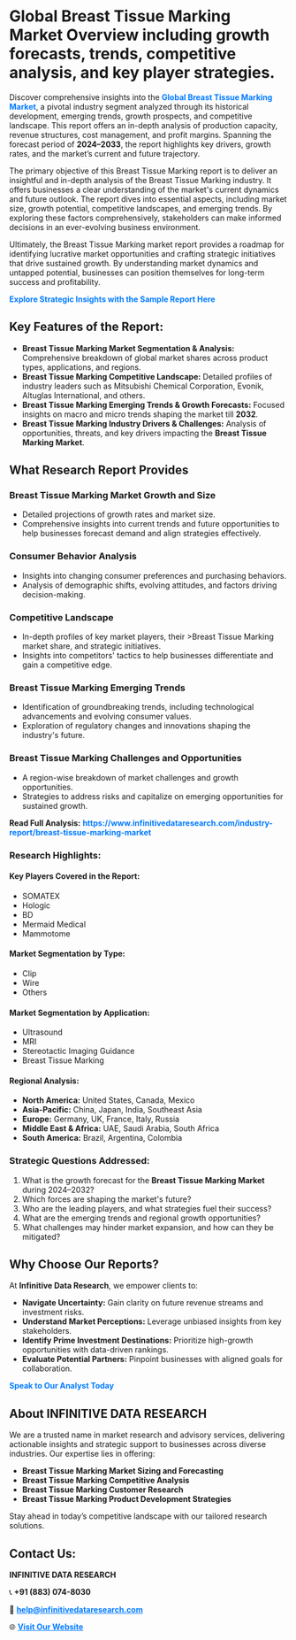 <h1>Global Breast Tissue Marking Market Overview including growth forecasts, trends, competitive analysis, and key player strategies.</h1>
<p>
Discover comprehensive insights into the 
<a href="https://www.infinitivedataresearch.com/industry-report/breast-tissue-marking-market" rel="dofollow" style="color: #007BFF; text-decoration: none;"><strong>Global Breast Tissue Marking Market</strong></a>, a pivotal industry segment analyzed through its historical development, emerging trends, growth prospects, and competitive landscape. This report offers an in-depth analysis of production capacity, revenue structures, cost management, and profit margins. Spanning the forecast period of <strong>2024–2033</strong>, the report highlights key drivers, growth rates, and the market’s current and future trajectory.
</p>
<p>
The primary objective of this Breast Tissue Marking report is to deliver an insightful and in-depth analysis of the Breast Tissue Marking industry. It offers businesses a clear understanding of the market's current dynamics and future outlook. The report dives into essential aspects, including market size, growth potential, competitive landscapes, and emerging trends. By exploring these factors comprehensively, stakeholders can make informed decisions in an ever-evolving business environment.
</p>
<p>
Ultimately, the Breast Tissue Marking market report provides a roadmap for identifying lucrative market opportunities and crafting strategic initiatives that drive sustained growth. By understanding market dynamics and untapped potential, businesses can position themselves for long-term success and profitability.
</p>
<p>
<a href="https://www.infinitivedataresearch.com/request-sample/reportId=110189" style="color: #007BFF; text-decoration: none;"><strong>Explore Strategic Insights with the Sample Report Here</strong></a>
</p>

<h2>Key Features of the Report:</h2>
<ul>
<li><strong>Breast Tissue Marking Market Segmentation & Analysis:</strong> Comprehensive breakdown of global market shares across product types, applications, and regions.</li>
<li><strong>Breast Tissue Marking Competitive Landscape:</strong> Detailed profiles of industry leaders such as Mitsubishi Chemical Corporation, Evonik, Altuglas International, and others.</li>
<li><strong>Breast Tissue Marking Emerging Trends & Growth Forecasts:</strong> Focused insights on macro and micro trends shaping the market till <strong>2032</strong>.</li>
<li><strong>Breast Tissue Marking Industry Drivers & Challenges:</strong> Analysis of opportunities, threats, and key drivers impacting the <strong>Breast Tissue Marking Market</strong>.</li>
</ul>

<h2>What Research Report Provides</h2>
<h3>Breast Tissue Marking Market Growth and Size</h3>
<ul>
<li>Detailed projections of growth rates and market size.</li>
<li>Comprehensive insights into current trends and future opportunities to help businesses forecast demand and align strategies effectively.</li>
</ul>

<h3>Consumer Behavior Analysis</h3>
<ul>
<li>Insights into changing consumer preferences and purchasing behaviors.</li>
<li>Analysis of demographic shifts, evolving attitudes, and factors driving decision-making.</li>
</ul>

<h3>Competitive Landscape</h3>
<ul>
<li>In-depth profiles of key market players, their >Breast Tissue Marking market share, and strategic initiatives.</li>
<li>Insights into competitors' tactics to help businesses differentiate and gain a competitive edge.</li>
</ul>

<h3>Breast Tissue Marking Emerging Trends</h3>
<ul>
<li>Identification of groundbreaking trends, including technological advancements and evolving consumer values.</li>
<li>Exploration of regulatory changes and innovations shaping the industry's future.</li>
</ul>

<h3>Breast Tissue Marking Challenges and Opportunities</h3>
<ul>
<li>A region-wise breakdown of market challenges and growth opportunities.</li>
<li>Strategies to address risks and capitalize on emerging opportunities for sustained growth.</li>
</ul>
<p><strong>Read Full Analysis:</strong> <a href="https://www.infinitivedataresearch.com/industry-report/breast-tissue-marking-market" rel="dofollow" style="color: #007BFF; text-decoration: none;"><strong>https://www.infinitivedataresearch.com/industry-report/breast-tissue-marking-market</strong></a></p>
<h3>Research Highlights:</h3>
<h4>Key Players Covered in the Report:</h4>
<ul><li>SOMATEX</li><li>Hologic</li><li>BD</li><li>Mermaid Medical</li><li>Mammotome</li></ul>
<h4>Market Segmentation by Type:</h4>
<ul><li>Clip</li><li>Wire</li><li>Others</li></ul>
<h4>Market Segmentation by Application:</h4>
<ul><li>Ultrasound</li><li>MRI</li><li>Stereotactic Imaging Guidance</li><li>Breast Tissue Marking</li></ul>

<h4>Regional Analysis:</h4>
<ul>
<li><strong>North America:</strong> United States, Canada, Mexico</li>
<li><strong>Asia-Pacific:</strong> China, Japan, India, Southeast Asia</li>
<li><strong>Europe:</strong> Germany, UK, France, Italy, Russia</li>
<li><strong>Middle East & Africa:</strong> UAE, Saudi Arabia, South Africa</li>
<li><strong>South America:</strong> Brazil, Argentina, Colombia</li>
</ul>

<h3>Strategic Questions Addressed:</h3>
<ol>
<li>What is the growth forecast for the <strong>Breast Tissue Marking Market</strong> during 2024–2032?</li>
<li>Which forces are shaping the market's future?</li>
<li>Who are the leading players, and what strategies fuel their success?</li>
<li>What are the emerging trends and regional growth opportunities?</li>
<li>What challenges may hinder market expansion, and how can they be mitigated?</li>
</ol>

<h2>Why Choose Our Reports?</h2>
<p>At <strong>Infinitive Data Research</strong>, we empower clients to:</p>
<ul>
<li><strong>Navigate Uncertainty:</strong> Gain clarity on future revenue streams and investment risks.</li>
<li><strong>Understand Market Perceptions:</strong> Leverage unbiased insights from key stakeholders.</li>
<li><strong>Identify Prime Investment Destinations:</strong> Prioritize high-growth opportunities with data-driven rankings.</li>
<li><strong>Evaluate Potential Partners:</strong> Pinpoint businesses with aligned goals for collaboration.</li>
</ul>
<p><a href="https://www.infinitivedataresearch.com/industry-report/breast-tissue-marking-market" rel="dofollow" style="color: #007BFF; text-decoration: none;"><strong>Speak to Our Analyst Today</strong></a></p>

<h2>About INFINITIVE DATA RESEARCH</h2>
<p>We are a trusted name in market research and advisory services, delivering actionable insights and strategic support to businesses across diverse industries. Our expertise lies in offering:</p>
<ul>
<li><strong>Breast Tissue Marking Market Sizing and Forecasting</strong></li>
<li><strong>Breast Tissue Marking Competitive Analysis</strong></li>
<li><strong>Breast Tissue Marking Customer Research</strong></li>
<li><strong>Breast Tissue Marking Product Development Strategies</strong></li>
</ul>
<p>Stay ahead in today’s competitive landscape with our tailored research solutions.</p>

<h2>Contact Us:</h2>
<p><strong>INFINITIVE DATA RESEARCH</strong></p>
<p>📞 <strong>+91 (883) 074-8030</strong></p>
<p>📧 <strong><a href="mailto:help@infinitivedataresearch.com" style="color: #007BFF;">help@infinitivedataresearch.com</a></strong></p>
<p>🌐 <strong><a href="https://www.infinitivedataresearch.com" rel="dofollow" style="color: #007BFF;">Visit Our Website</a></strong></p>
